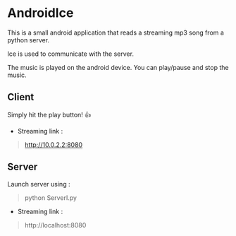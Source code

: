 # AndroidIce
This is a small android application that reads a streaming mp3 song from a python server. 

Ice is used to communicate with the server.

The music is played on the android device. You can play/pause and stop the music.

## Client
Simply hit the play button! :+1:
- Streaming link : 
> http://10.0.2.2:8080

## Server
Launch server using : 
> python ServerI.py
- Streaming link : 
> http://localhost:8080